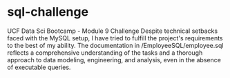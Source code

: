 # sql-challenge
UCF Data Sci Bootcamp - Module 9 Challenge
Despite technical setbacks faced with the MySQL setup, I have tried to fulfill the project's requirements to the best of my ability. The documentation in /EmployeeSQL/employee.sql reflects a comprehensive understanding of the tasks and a thorough approach to data modeling, engineering, and analysis, even in the absence of executable queries. 
